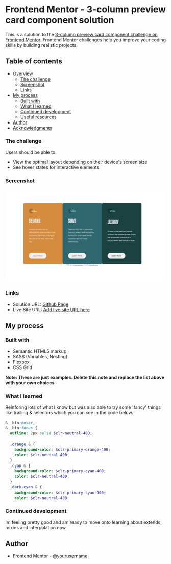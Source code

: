 # Frontend Mentor - 3-column preview card component solution

This is a solution to the [3-column preview card component challenge on Frontend Mentor](https://www.frontendmentor.io/challenges/3column-preview-card-component-pH92eAR2-). Frontend Mentor challenges help you improve your coding skills by building realistic projects.

## Table of contents

- [Overview](#overview)
  - [The challenge](#the-challenge)
  - [Screenshot](#screenshot)
  - [Links](#links)
- [My process](#my-process)
  - [Built with](#built-with)
  - [What I learned](#what-i-learned)
  - [Continued development](#continued-development)
  - [Useful resources](#useful-resources)
- [Author](#author)
- [Acknowledgments](#acknowledgments)

### The challenge

Users should be able to:

- View the optimal layout depending on their device's screen size
- See hover states for interactive elements

### Screenshot

![](public/images/3%20Column%20preview%20Card%20Image.png)

### Links

- Solution URL: [Github Page](https://github.com/ColinMcArthur85/3-column-preview-card-component)
- Live Site URL: [Add live site URL here](https://your-live-site-url.com)

## My process

### Built with

- Semantic HTML5 markup
- SASS (Variables, Nesting)
- Flexbox
- CSS Grid

**Note: These are just examples. Delete this note and replace the list above with your own choices**

### What I learned

Reinforing lots of what I know but was also able to try some 'fancy' things like trailing & selectors which you can see in the code below.

```scss
&__btn:hover,
&__btn:focus {
  outline: 2px solid $clr-neutral-400;

  .orange & {
    background-color: $clr-primary-orange-400;
    color: $clr-neutral-400;
  }
  .cyan & {
    background-color: $clr-primary-cyan-400;
    color: $clr-neutral-400;
  }
  .dark-cyan & {
    background-color: $clr-primary-cyan-900;
    color: $clr-neutral-400;
```

### Continued development

Im feeling pretty good and am ready to move onto learning about extends, mixins and interpolation now.

## Author

- Frontend Mentor - [@yourusername](https://www.frontendmentor.io/profile/ColinMcArthur85)

